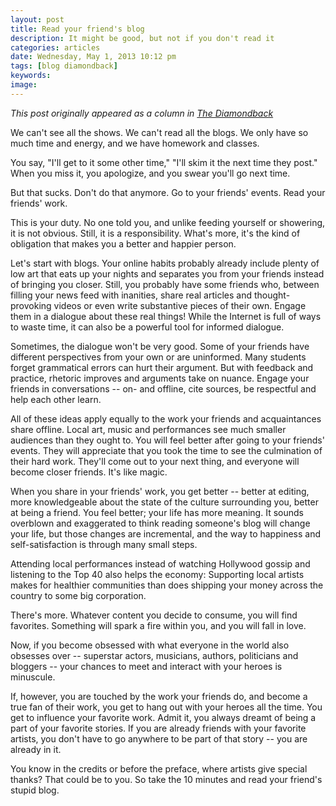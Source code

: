 ```yaml
---
layout: post
title: Read your friend's blog
description: It might be good, but not if you don't read it
categories: articles
date: Wednesday, May 1, 2013 10:12 pm
tags: [blog diamondback]
keywords: 
image: 
---
```

*This post originally appeared as a column in [The Diamondback](http://www.diamondbackonline.com/opinion/article_af576962-b2cd-11e2-9c92-001a4bcf6878.html)*

We can't see all the shows. We can't read all the blogs. We only have so much time and energy, and we have homework and classes. 

You say, "I'll get to it some other time," "I'll skim it the next time they post." When you miss it, you apologize, and you swear you'll go next time. 

But that sucks. Don't do that anymore. Go to your friends' events. Read your friends' work. 

This is your duty. No one told you, and unlike feeding yourself or showering, it is not obvious. Still, it is a responsibility. What's more, it's the kind of obligation that makes you a better and happier person. 

Let's start with blogs. Your online habits probably already include plenty of low art that eats up your nights and separates you from your friends instead of bringing you closer. Still, you probably have some friends who, between filling your news feed with inanities, share real articles and thought-provoking videos or even write substantive pieces of their own. Engage them in a dialogue about these real things! While the Internet is full of ways to waste time, it can also be a powerful tool for informed dialogue. 

Sometimes, the dialogue won't be very good. Some of your friends have different perspectives from your own or are uninformed. Many students forget grammatical errors can hurt their argument. But with feedback and practice, rhetoric improves and arguments take on nuance. Engage your friends in conversations -- on- and offline, cite sources, be respectful and help each other learn. 

All of these ideas apply equally to the work your friends and acquaintances share offline. Local art, music and performances see much smaller audiences than they ought to. You will feel better after going to your friends' events. They will appreciate that you took the time to see the culmination of their hard work. They'll come out to your next thing, and everyone will become closer friends. It's like magic. 

When you share in your friends' work, you get better -- better at editing, more knowledgeable about the state of the culture surrounding you, better at being a friend. You feel better; your life has more meaning. It sounds overblown and exaggerated to think reading someone's blog will change your life, but those changes are incremental, and the way to happiness and self-satisfaction is through many small steps. 

Attending local performances instead of watching Hollywood gossip and listening to the Top 40 also helps the economy: Supporting local artists makes for healthier communities than does shipping your money across the country to some big corporation. 

There's more. Whatever content you decide to consume, you will find favorites. Something will spark a fire within you, and you will fall in love. 

Now, if you become obsessed with what everyone in the world also obsesses over -- superstar actors, musicians, authors, politicians and bloggers -- your chances to meet and interact with your heroes is minuscule. 

If, however, you are touched by the work your friends do, and become a true fan of their work, you get to hang out with your heroes all the time. You get to influence your favorite work. Admit it, you always dreamt of being a part of your favorite stories. If you are already friends with your favorite artists, you don't have to go anywhere to be part of that story -- you are already in it. 

You know in the credits or before the preface, where artists give special thanks? That could be to you. So take the 10 minutes and read your friend's stupid blog. 
